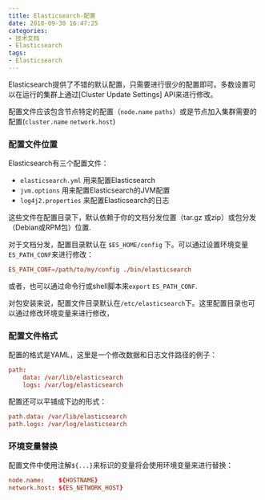 ```yaml
---
title: Elasticsearch-配置
date: 2018-09-30 16:47:25
categories:
- 技术文档
- Elasticsearch
tags:
- Elasticsearch
---
```

Elasticsearch提供了不错的默认配置，只需要进行很少的配置即可。多数设置可以在运行的集群上通过[Cluster Update Settings] API来进行修改。

配置文件应该包含节点特定的配置（`node.name` `paths`）或是节点加入集群需要的配置(`cluster.name` `network.host`)

### 配置文件位置

Elasticsearch有三个配置文件：

- `elasticsearch.yml` 用来配置Elasticsearch
- `jvm.options` 用来配置Elasticsearch的JVM配置
- `log4j2.properties` 来配置Elasticsearch的日志

这些文件在配置目录下，默认依赖于你的文档分发位置（tar.gz 或zip）或包分发（Debian或RPM包）位置.
<!--more-->
对于文档分发，配置目录默认在 `$ES_HOME/config` 下。可以通过设置环境变量`ES_PATH_CONF`来进行修改：

```conf
ES_PATH_CONF=/path/to/my/config ./bin/elasticsearch
```

或者，也可以通过命令行或shell脚本来`export` `ES_PATH_CONF`.

对包安装来说，配置文件目录默认在`/etc/elasticsearch`下。这里配置目录也可以通过修改环境变量来进行修改，

### 配置文件格式

配置的格式是YAML，这里是一个修改数据和日志文件路径的例子：

```conf
path:
    data: /var/lib/elasticsearch
    logs: /var/log/elasticsearch
```

配置还可以平铺成下边的形式：

```conf
path.data: /var/lib/elasticsearch
path.logs: /var/log/elasticsearch
```

### 环境变量替换

配置文件中使用注解`${...}`来标识的变量将会使用环境变量来进行替换：

```conf
node.name:    ${HOSTNAME}
network.host: ${ES_NETWORK_HOST}
```
